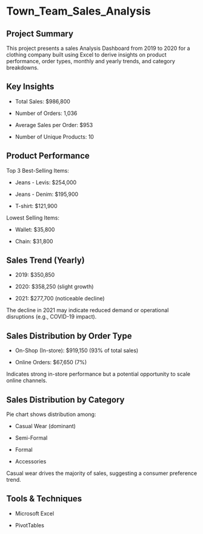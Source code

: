 # Town_Team_Sales_Analysis
## Project Summary
This project presents a sales Analysis Dashboard from 2019 to 2020 for a clothing company built using Excel to derive insights on product performance, order types, monthly and yearly trends, and category breakdowns.

## Key Insights
- Total Sales: $986,800

- Number of Orders: 1,036

- Average Sales per Order: $953

- Number of Unique Products: 10

## Product Performance
Top 3 Best-Selling Items:

- Jeans - Levis: $254,000

- Jeans - Denim: $195,900

- T-shirt: $121,900

Lowest Selling Items:

- Wallet: $35,800

- Chain: $31,800

## Sales Trend (Yearly)
- 2019: $350,850

- 2020: $358,250 (slight growth)

- 2021: $277,700 (noticeable decline)

 The decline in 2021 may indicate reduced demand or operational disruptions (e.g., COVID-19 impact).

## Sales Distribution by Order Type
- On-Shop (In-store): $919,150 (93% of total sales)

- Online Orders: $67,650 (7%)

 Indicates strong in-store performance but a potential opportunity to scale online channels.

## Sales Distribution by Category
Pie chart shows distribution among:

- Casual Wear (dominant)

- Semi-Formal

- Formal

- Accessories

Casual wear drives the majority of sales, suggesting a consumer preference trend.

## Tools & Techniques
- Microsoft Excel

- PivotTables
